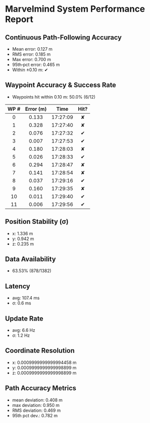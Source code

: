 # Marvelmind System Performance Report

## Continuous Path-Following Accuracy
- Mean error:      0.127 m
- RMS error:       0.185 m
- Max error:       0.700 m
- 95th‐pct error:  0.465 m
- Within ±0.10 m:  ✔

## Waypoint Accuracy & Success Rate
- Waypoints hit within 0.10 m: 50.0% (6/12)

| WP # | Error (m) |   Time   | Hit? |
|:----:|:---------:|:--------:|:----:|
|  0   |   0.133   | 17:27:09 |  ✘   |
|  1   |   0.328   | 17:27:40 |  ✘   |
|  2   |   0.076   | 17:27:32 |  ✔   |
|  3   |   0.007   | 17:27:53 |  ✔   |
|  4   |   0.180   | 17:28:03 |  ✘   |
|  5   |   0.026   | 17:28:33 |  ✔   |
|  6   |   0.294   | 17:28:47 |  ✘   |
|  7   |   0.141   | 17:28:54 |  ✘   |
|  8   |   0.037   | 17:29:16 |  ✔   |
|  9   |   0.160   | 17:29:35 |  ✘   |
|  10  |   0.011   | 17:29:40 |  ✔   |
|  11  |   0.006   | 17:29:56 |  ✔   |

## Position Stability (σ)
- x: 1.336 m
- y: 0.942 m
- z: 0.235 m

## Data Availability
- 63.53% (878/1382)

## Latency
- avg: 107.4 ms
- σ: 0.6 ms

## Update Rate
- avg: 6.6 Hz
- σ: 1.2 Hz

## Coordinate Resolution
- x: 0.0009999999999994458 m
- y: 0.0009999999999998899 m
- z: 0.0009999999999998899 m

## Path Accuracy Metrics
- mean deviation: 0.408 m
- max deviation:  0.950 m
- RMS deviation:  0.469 m
- 95th pct dev.:  0.782 m
